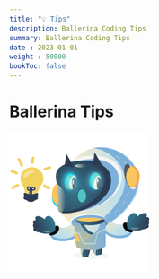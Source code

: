 ```yaml
---
title: "💡 Tips"
description: Ballerina Coding Tips
summary: Ballerina Coding Tips
date : 2023-01-01
weight : 50000
bookToc: false
---
```


# Ballerina Tips

<div class="mascot mascot-small">
  <img src="/images/mascot/idea.png" alt="mascot with tips" />
</div>


